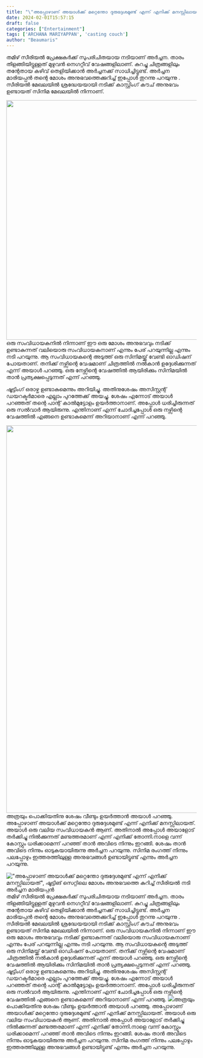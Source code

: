 ```yaml
---
title: "\"അപ്പോഴാണ് അയാൾക്ക് മറ്റെന്തോ ദുരുദ്ദേശമുണ്ട് എന്ന് എനിക്ക് മനസ്സിലായത്\", ഷൂട്ടിങ് സെറ്റിലെ മോശം അനുഭവത്തെ കുറിച്ച് സീരിയൽ നടി അർച്ചന മാരിയപ്പൻ"
date: 2024-02-01T15:57:15
draft: false
categories: ["Entertainment"]
tags: ['ARCHANA MARIYAPPAN', 'casting couch']
author: "Beaumaris"
---
```


തമിഴ് സീരിയൽ പ്രേക്ഷകർക്ക് സുപരിചിതയായ നടിയാണ് അർച്ചന. താരം തിളങ്ങിയിട്ടുള്ളത് മുഴുവൻ നെഗറ്റീവ് വേഷങ്ങളിലാണ്. കുറച്ചു ചിത്രങ്ങളിലും തന്റേതായ കഴിവ് തെളിയിക്കാൻ അര്‍ച്ചനക്ക് സാധിച്ചിട്ടുണ്ട്. അർച്ചന മാരിയപ്പൻ തന്റെ മോശം അനുഭവത്തെക്കുറിച്ച് ഇപ്പോൾ തുറന്നു പറയുന്നു . സീരിയൽ മേഖലയിൽ ശ്രദ്ധേയയായി നടിക്ക് കാസ്റ്റിംഗ് കൗച് അനുഭവം ഉണ്ടായത് സിനിമ മേഖലയിൽ നിന്നാണ്.

<img class=" wp-image-440596 aligncenter" src="https://cdn.boolokam.com/articles/2024/02/accaca.jpg" alt="" width="541" height="633" />ഒരു സംവിധായകനിൽ നിന്നാണ് ഈ ഒരു മോശം അനുഭവവും നടിക്ക് ഉണ്ടാകുന്നത് വലിയൊരു സംവിധായകനാണ് എന്നും പേര് പറയുന്നില്ല എന്നും നടി പറയുന്നു. ആ സംവിധായകന്റെ അടുത്ത് ഒരു സിനിമയ്ക്ക് വേണ്ടി ഓഡിഷന് പോയതാണ്. തനിക്ക് നഴ്സിന്റെ വേഷമാണ് ചിത്രത്തിൽ നൽകാൻ ഉദ്ദേശിക്കുന്നത് എന്ന് അയാൾ പറഞ്ഞു. ഒരു നേഴ്സിന്റെ വേഷത്തിൽ ആയിരിക്കും സിനിമയിൽ താൻ പ്രത്യക്ഷപ്പെടുന്നത് എന്ന് പറഞ്ഞു.

ഷൂട്ടിംഗ് ഒരാഴ്ച ഉണ്ടാകുമെന്നും അറിയിച്ചു. അതിനുശേഷം അസിസ്റ്റന്റ് ഡയറക്ടർമാരെ എല്ലാം പുറത്തേക്ക് അയച്ചു. ശേഷം എന്നോട് അയാൾ പറഞ്ഞത് തന്റെ പാന്റ് കാൽമുട്ടോളം ഉയർത്താനാണ്. അപ്പോൾ ധരിച്ചിരുന്നത് ഒരു സൽവാർ ആയിരുന്നു. എന്തിനാണ് എന്ന് ചോദിച്ചപ്പോൾ ഒരു നഴ്സിന്റെ വേഷത്തിൽ എങ്ങനെ ഉണ്ടാകുമെന്ന് അറിയാനാണ് എന്ന് പറഞ്ഞു.

<img class="size-full wp-image-440597 aligncenter" src="https://cdn.boolokam.com/articles/2024/02/qddq.jpg" alt="" width="846" height="1024" />അത്രയും പൊക്കിയതിനു ശേഷം വീണ്ടും ഉയർത്താൻ അയാൾ പറഞ്ഞു. അപ്പോഴാണ് അയാൾക്ക് മറ്റെന്തോ ദുരുദ്ദേശമുണ്ട് എന്ന് എനിക്ക് മനസ്സിലായത്. അയാൾ ഒരു വലിയ സംവിധായകൻ ആണ്. അതിനാൽ അപ്പോൾ അയാളോട് തർക്കിച്ചു നിൽക്കുന്നത് മണ്ടത്തരമാണ് എന്ന് എനിക്ക് തോന്നി.നാളെ വന്ന് കോസ്റ്റും ധരിക്കാമെന്ന് പറഞ്ഞ് താൻ അവിടെ നിന്നും ഇറങ്ങി. ശേഷം താൻ അവിടെ നിന്നും ഓടുകയായിരുന്നു അർച്ചന പറയുന്നു. സിനിമ രംഗത്ത് നിന്നും പലപ്പോഴും ഇത്തരത്തിലുള്ള അനുഭവങ്ങൾ ഉണ്ടായിട്ടുണ്ട് എന്നും അർച്ചന പറയുന്നു.


!["അപ്പോഴാണ് അയാൾക്ക് മറ്റെന്തോ ദുരുദ്ദേശമുണ്ട് എന്ന് എനിക്ക് മനസ്സിലായത്", ഷൂട്ടിങ് സെറ്റിലെ മോശം അനുഭവത്തെ കുറിച്ച് സീരിയൽ നടി അർച്ചന മാരിയപ്പൻ](https://cdn.boolokam.com/articles/2024/02/accaca.jpg)തമിഴ് സീരിയൽ പ്രേക്ഷകർക്ക് സുപരിചിതയായ നടിയാണ് അർച്ചന. താരം തിളങ്ങിയിട്ടുള്ളത് മുഴുവൻ നെഗറ്റീവ് വേഷങ്ങളിലാണ്. കുറച്ചു ചിത്രങ്ങളിലും തന്റേതായ കഴിവ് തെളിയിക്കാൻ അര്‍ച്ചനക്ക് സാധിച്ചിട്ടുണ്ട്. അർച്ചന മാരിയപ്പൻ തന്റെ മോശം അനുഭവത്തെക്കുറിച്ച് ഇപ്പോൾ തുറന്നു പറയുന്നു . സീരിയൽ മേഖലയിൽ ശ്രദ്ധേയയായി നടിക്ക് കാസ്റ്റിംഗ് കൗച് അനുഭവം ഉണ്ടായത് സിനിമ മേഖലയിൽ നിന്നാണ്. ഒരു സംവിധായകനിൽ നിന്നാണ് ഈ ഒരു മോശം അനുഭവവും നടിക്ക് ഉണ്ടാകുന്നത് വലിയൊരു സംവിധായകനാണ് എന്നും പേര് പറയുന്നില്ല എന്നും നടി പറയുന്നു. ആ സംവിധായകന്റെ അടുത്ത് ഒരു സിനിമയ്ക്ക് വേണ്ടി ഓഡിഷന് പോയതാണ്. തനിക്ക് നഴ്സിന്റെ വേഷമാണ് ചിത്രത്തിൽ നൽകാൻ ഉദ്ദേശിക്കുന്നത് എന്ന് അയാൾ പറഞ്ഞു. ഒരു നേഴ്സിന്റെ വേഷത്തിൽ ആയിരിക്കും സിനിമയിൽ താൻ പ്രത്യക്ഷപ്പെടുന്നത് എന്ന് പറഞ്ഞു. ഷൂട്ടിംഗ് ഒരാഴ്ച ഉണ്ടാകുമെന്നും അറിയിച്ചു. അതിനുശേഷം അസിസ്റ്റന്റ് ഡയറക്ടർമാരെ എല്ലാം പുറത്തേക്ക് അയച്ചു. ശേഷം എന്നോട് അയാൾ പറഞ്ഞത് തന്റെ പാന്റ് കാൽമുട്ടോളം ഉയർത്താനാണ്. അപ്പോൾ ധരിച്ചിരുന്നത് ഒരു സൽവാർ ആയിരുന്നു. എന്തിനാണ് എന്ന് ചോദിച്ചപ്പോൾ ഒരു നഴ്സിന്റെ വേഷത്തിൽ എങ്ങനെ ഉണ്ടാകുമെന്ന് അറിയാനാണ് എന്ന് പറഞ്ഞു. ![](https://cdn.boolokam.com/articles/2024/02/qddq.jpg)അത്രയും പൊക്കിയതിനു ശേഷം വീണ്ടും ഉയർത്താൻ അയാൾ പറഞ്ഞു. അപ്പോഴാണ് അയാൾക്ക് മറ്റെന്തോ ദുരുദ്ദേശമുണ്ട് എന്ന് എനിക്ക് മനസ്സിലായത്. അയാൾ ഒരു വലിയ സംവിധായകൻ ആണ്. അതിനാൽ അപ്പോൾ അയാളോട് തർക്കിച്ചു നിൽക്കുന്നത് മണ്ടത്തരമാണ് എന്ന് എനിക്ക് തോന്നി.നാളെ വന്ന് കോസ്റ്റും ധരിക്കാമെന്ന് പറഞ്ഞ് താൻ അവിടെ നിന്നും ഇറങ്ങി. ശേഷം താൻ അവിടെ നിന്നും ഓടുകയായിരുന്നു അർച്ചന പറയുന്നു. സിനിമ രംഗത്ത് നിന്നും പലപ്പോഴും ഇത്തരത്തിലുള്ള അനുഭവങ്ങൾ ഉണ്ടായിട്ടുണ്ട് എന്നും അർച്ചന പറയുന്നു.
